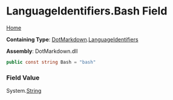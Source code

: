 <a name="_top"></a>

# LanguageIdentifiers\.Bash Field

[Home](../../../README.md#_top)

**Containing Type**: [DotMarkdown](../../README.md#_top)\.[LanguageIdentifiers](../README.md#_top)

**Assembly**: DotMarkdown\.dll

```csharp
public const string Bash = "bash"
```

### Field Value

System\.[String](https://docs.microsoft.com/en-us/dotnet/api/system.string)